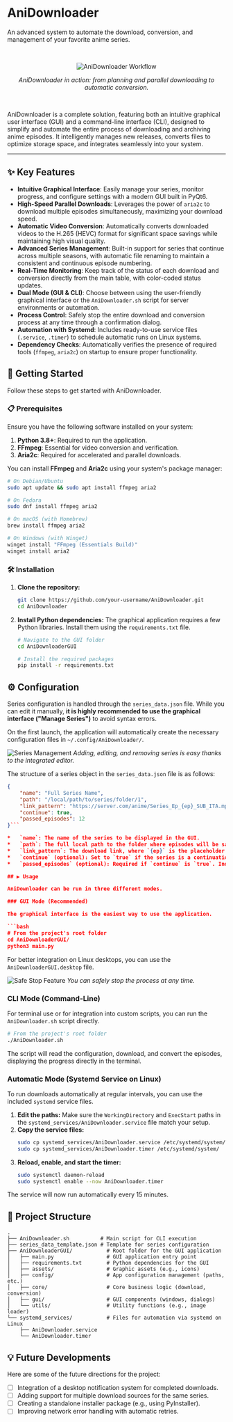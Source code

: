 # AniDownloader

An advanced system to automate the download, conversion, and management of your favorite anime series.

<br/>

<div align="center">

![AniDownloader Workflow](media/main_workflow.gif)

*AniDownloader in action: from planning and parallel downloading to automatic conversion.*

</div>

<br/>

AniDownloader is a complete solution, featuring both an intuitive graphical user interface (GUI) and a command-line interface (CLI), designed to simplify and automate the entire process of downloading and archiving anime episodes. It intelligently manages new releases, converts files to optimize storage space, and integrates seamlessly into your system.

---

## ✨ Key Features

*   **Intuitive Graphical Interface**: Easily manage your series, monitor progress, and configure settings with a modern GUI built in PyQt6.
*   **High-Speed Parallel Downloads**: Leverages the power of `aria2c` to download multiple episodes simultaneously, maximizing your download speed.
*   **Automatic Video Conversion**: Automatically converts downloaded videos to the H.265 (HEVC) format for significant space savings while maintaining high visual quality.
*   **Advanced Series Management**: Built-in support for series that continue across multiple seasons, with automatic file renaming to maintain a consistent and continuous episode numbering.
*   **Real-Time Monitoring**: Keep track of the status of each download and conversion directly from the main table, with color-coded status updates.
*   **Dual Mode (GUI & CLI)**: Choose between using the user-friendly graphical interface or the `AniDownloader.sh` script for server environments or automation.
*   **Process Control**: Safely stop the entire download and conversion process at any time through a confirmation dialog.
*   **Automation with Systemd**: Includes ready-to-use service files (`.service`, `.timer`) to schedule automatic runs on Linux systems.
*   **Dependency Checks**: Automatically verifies the presence of required tools (`ffmpeg`, `aria2c`) on startup to ensure proper functionality.

## 🚀 Getting Started

Follow these steps to get started with AniDownloader.

### 📋 Prerequisites

Ensure you have the following software installed on your system:

1.  **Python 3.8+**: Required to run the application.
2.  **FFmpeg**: Essential for video conversion and verification.
3.  **Aria2c**: Required for accelerated and parallel downloads.

You can install **FFmpeg** and **Aria2c** using your system's package manager:

```bash
# On Debian/Ubuntu
sudo apt update && sudo apt install ffmpeg aria2

# On Fedora
sudo dnf install ffmpeg aria2

# On macOS (with Homebrew)
brew install ffmpeg aria2

# On Windows (with Winget)
winget install "FFmpeg (Essentials Build)"
winget install aria2
```

### 🛠️ Installation

1.  **Clone the repository:**
    ```bash
    git clone https://github.com/your-username/AniDownloader.git
    cd AniDownloader
    ```

2.  **Install Python dependencies:**
    The graphical application requires a few Python libraries. Install them using the `requirements.txt` file.
    ```bash
    # Navigate to the GUI folder
    cd AniDownloaderGUI

    # Install the required packages
    pip install -r requirements.txt
    ```

## ⚙️ Configuration

Series configuration is handled through the `series_data.json` file. While you can edit it manually, **it is highly recommended to use the graphical interface ("Manage Series")** to avoid syntax errors.

On the first launch, the application will automatically create the necessary configuration files in `~/.config/AniDownloader/`.

![Series Management](media/series_management.gif)
*Adding, editing, and removing series is easy thanks to the integrated editor.*

The structure of a series object in the `series_data.json` file is as follows:

```json
{
    "name": "Full Series Name",
    "path": "/local/path/to/series/folder/1",
    "link_pattern": "https://server.com/anime/Series_Ep_{ep}_SUB_ITA.mp4",
    "continue": true,
    "passed_episodes": 12
}```

*   `name`: The name of the series to be displayed in the GUI.
*   `path`: The full local path to the folder where episodes will be saved.
*   `link_pattern`: The download link, where `{ep}` is the placeholder for the episode number.
*   `continue` (optional): Set to `true` if the series is a continuation of a previous season.
*   `passed_episodes` (optional): Required if `continue` is `true`. Indicates the total number of episodes from previous seasons.

## ▶️ Usage

AniDownloader can be run in three different modes.

### GUI Mode (Recommended)

The graphical interface is the easiest way to use the application.

```bash
# From the project's root folder
cd AniDownloaderGUI/
python3 main.py
```

For better integration on Linux desktops, you can use the `AniDownloaderGUI.desktop` file.

![Safe Stop Feature](media/stop_feature.gif)
*You can safely stop the process at any time.*

### CLI Mode (Command-Line)

For terminal use or for integration into custom scripts, you can run the `AniDownloader.sh` script directly.

```bash
# From the project's root folder
./AniDownloader.sh
```

The script will read the configuration, download, and convert the episodes, displaying the progress directly in the terminal.

### Automatic Mode (Systemd Service on Linux)

To run downloads automatically at regular intervals, you can use the included `systemd` service files.

1.  **Edit the paths:** Make sure the `WorkingDirectory` and `ExecStart` paths in the `systemd_services/AniDownloader.service` file match your setup.
2.  **Copy the service files:**
    ```bash
    sudo cp systemd_services/AniDownloader.service /etc/systemd/system/
    sudo cp systemd_services/AniDownloader.timer /etc/systemd/system/
    ```
3.  **Reload, enable, and start the timer:**
    ```bash
    sudo systemctl daemon-reload
    sudo systemctl enable --now AniDownloader.timer
    ```

The service will now run automatically every 15 minutes.

## 📂 Project Structure

```
.
├── AniDownloader.sh          # Main script for CLI execution
├── series_data_template.json # Template for series configuration
├── AniDownloaderGUI/           # Root folder for the GUI application
│   ├── main.py                 # GUI application entry point
│   ├── requirements.txt        # Python dependencies for the GUI
│   ├── assets/                 # Graphic assets (e.g., icons)
│   ├── config/                 # App configuration management (paths, etc.)
│   ├── core/                   # Core business logic (download, conversion)
│   ├── gui/                    # GUI components (windows, dialogs)
│   └── utils/                  # Utility functions (e.g., image loader)
└── systemd_services/           # Files for automation via systemd on Linux
    ├── AniDownloader.service
    └── AniDownloader.timer
```

## 💡 Future Developments

Here are some of the future directions for the project:

*   [ ] Integration of a desktop notification system for completed downloads.
*   [ ] Adding support for multiple download sources for the same series.
*   [ ] Creating a standalone installer package (e.g., using PyInstaller).
*   [ ] Improving network error handling with automatic retries.